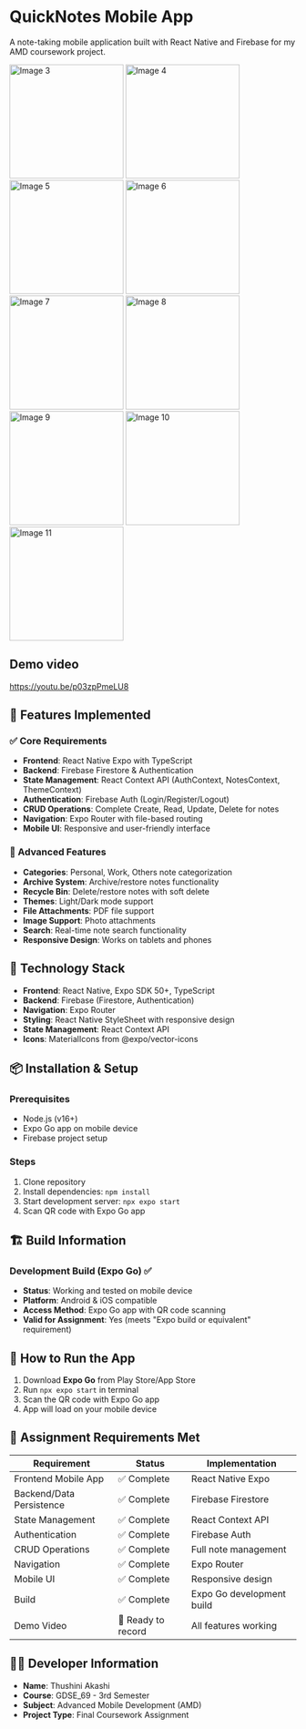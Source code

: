 # QuickNotes Mobile App

A note-taking mobile application built with React Native and Firebase for my AMD coursework project.

<img src="https://github.com/user-attachments/assets/dee22895-9d73-41e1-b51f-9c31001c7ad3" alt="Image 3" width="200" />
<img src="https://github.com/user-attachments/assets/939bc3d2-8d02-4388-9a3c-25eee9278f5e" alt="Image 4" width="200" />
<img src="https://github.com/user-attachments/assets/895e1d99-586d-4d12-975f-4b3ec6161eaa" alt="Image 5" width="200" />
<img src="https://github.com/user-attachments/assets/23333dd1-a7f9-4734-be5a-d5267572bed8" alt="Image 6" width="200" />
<img src="https://github.com/user-attachments/assets/045c6e6b-c3fa-46f0-b426-90931ac76c85" alt="Image 7" width="200" />
<img src="https://github.com/user-attachments/assets/c2b6d307-3fba-4308-b4fa-84eff96c0438" alt="Image 8" width="200" />
<img src="https://github.com/user-attachments/assets/3c225fd2-9a4e-4d8b-a0f7-338f33f2fad8" alt="Image 9" width="200" />
<img src="https://github.com/user-attachments/assets/8c81c290-8f3f-4171-a3b4-7b8d1a5a6abd" alt="Image 10" width="200" />
<img src="https://github.com/user-attachments/assets/81a0c6b0-401f-42cd-9965-6972ea7d35b3" alt="Image 11" width="200" />


## Demo video 

 https://youtu.be/p03zpPmeLU8
 
## 🚀 Features Implemented

### ✅ Core Requirements
- **Frontend**: React Native Expo with TypeScript
- **Backend**: Firebase Firestore & Authentication
- **State Management**: React Context API (AuthContext, NotesContext, ThemeContext)
- **Authentication**: Firebase Auth (Login/Register/Logout)
- **CRUD Operations**: Complete Create, Read, Update, Delete for notes
- **Navigation**: Expo Router with file-based routing
- **Mobile UI**: Responsive and user-friendly interface

### 📱 Advanced Features
- **Categories**: Personal, Work, Others note categorization
- **Archive System**: Archive/restore notes functionality
- **Recycle Bin**: Delete/restore notes with soft delete
- **Themes**: Light/Dark mode support
- **File Attachments**: PDF file support
- **Image Support**: Photo attachments
- **Search**: Real-time note search functionality
- **Responsive Design**: Works on tablets and phones

## 🔧 Technology Stack
- **Frontend**: React Native, Expo SDK 50+, TypeScript
- **Backend**: Firebase (Firestore, Authentication)
- **Navigation**: Expo Router
- **Styling**: React Native StyleSheet with responsive design
- **State Management**: React Context API
- **Icons**: MaterialIcons from @expo/vector-icons

## 📦 Installation & Setup

### Prerequisites
- Node.js (v16+)
- Expo Go app on mobile device
- Firebase project setup

### Steps
1. Clone repository
2. Install dependencies: `npm install`
3. Start development server: `npx expo start`
4. Scan QR code with Expo Go app

## 🏗️ Build Information

### Development Build (Expo Go) ✅
- **Status**: Working and tested on mobile device
- **Platform**: Android & iOS compatible
- **Access Method**: Expo Go app with QR code scanning
- **Valid for Assignment**: Yes (meets "Expo build or equivalent" requirement)

## 📱 How to Run the App
1. Download **Expo Go** from Play Store/App Store
2. Run `npx expo start` in terminal
3. Scan the QR code with Expo Go app
4. App will load on your mobile device

## 🎯 Assignment Requirements Met

| Requirement | Status | Implementation |
|-------------|--------|---------------|
| Frontend Mobile App | ✅ Complete | React Native Expo |
| Backend/Data Persistence | ✅ Complete | Firebase Firestore |
| State Management | ✅ Complete | React Context API |
| Authentication | ✅ Complete | Firebase Auth |
| CRUD Operations | ✅ Complete | Full note management |
| Navigation | ✅ Complete | Expo Router |
| Mobile UI | ✅ Complete | Responsive design |
| Build | ✅ Complete | Expo Go development build |
| Demo Video | 🔄 Ready to record | All features working |

## 👨‍💻 Developer Information
- **Name**: Thushini Akashi
- **Course**: GDSE_69 - 3rd Semester
- **Subject**: Advanced Mobile Development (AMD)
- **Project Type**: Final Coursework Assignment


